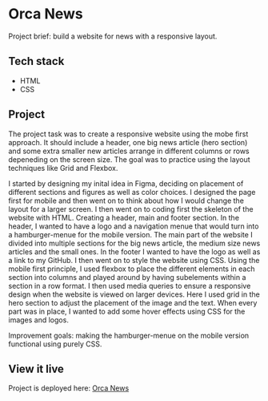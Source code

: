 # Orca News

Project brief: build a website for news with a responsive layout. 

## Tech stack
- HTML
- CSS

## Project

The project task was to create a responsive website using the mobe first approach. It should include a header, one big news article (hero section) and some extra smaller new articles arrange in different columns or rows depeneding on the screen size. The goal was to practice using the layout techniques like Grid and Flexbox. 

I started by designing my inital idea in Figma, deciding on placement of different sections and figures as well as color choices. I designed the page first for mobile and then went on to think about how I would change the layout for a larger screen. 
I then went on to coding first the skeleton of the website with HTML. Creating a header, main and footer section. In the header, I wanted to have a logo and a navigation menue that would turn into a hamburger-menue for the mobile version. The main part of the website I divided into multiple sections for the big news article, the medium size news articles and the small ones. In the footer I wanted to have the logo as well as a link to my GitHub. I then went on to style the website using CSS. Using the mobile first principle, I used flexbox to place the different elements in each section into columns and played around by having subelements within a section in a row format. I then used media queries to ensure a responsive design when the website is viewed on larger devices. Here I used grid in the hero section to adjust the placement of the image and the text. When every part was in place, I wanted to add some hover effects using CSS for the images and logos.

Improvement goals: making the hamburger-menue on the mobile version functional using purely CSS. 

## View it live
Project is deployed here: [Orca News](https://orca-news.netlify.app)
